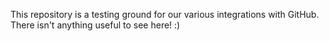 This repository is a testing ground for our various integrations with GitHub. There isn't anything useful to see here!
:)
